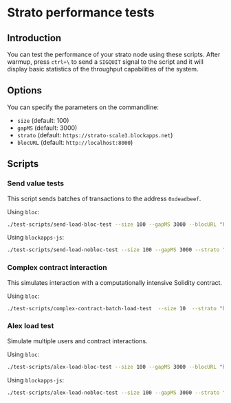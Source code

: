 # Strato performance tests

## Introduction

You can test the performance of your strato node using these scripts. After warmup, press `ctrl+\` to send a `SIGQUIT` signal to the script and it will display basic statistics of the throughput capabilities of the system.

## Options

You can specify the parameters on the commandline:
+ `size` (default: 100)
+ `gapMS` (default: 3000)
+ `strato` (default: `https://strato-scale3.blockapps.net`)
+ `blocURL` (default: `http://localhost:8000`)

## Scripts

### Send value tests

This script sends batches of transactions to the address `0xdeadbeef`.

Using `bloc`:
```sh
./test-scripts/send-load-bloc-test --size 100 --gapMS 3000 --blocURL "http://localhost:8000"
```

Using `blockapps-js`:
```sh
./test-scripts/send-load-nobloc-test --size 100 --gapMS 3000 --strato "http://localhost:3000"
```

### Complex contract interaction

This simulates interaction with a computationally intensive Solidity contract.

Using `bloc`:
```sh
./test-scripts/complex-contract-batch-load-test  --size 10  --strato "http://localhost:3000"
```

### Alex load test

Simulate multiple users and contract interactions.


Using `bloc`:

```sh
./test-scripts/alex-load-bloc-test --size 100 --gapMS 3000 --blocURL "http://localhost:8000"
```

Using `blockapps-js`:
```sh
./test-scripts/alex-load-nobloc-test --size 100 --gapMS 3000 --strato "http://localhost:3000"
```
